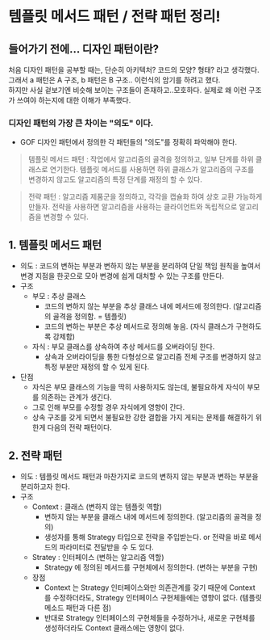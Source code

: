 # 템플릿 메서드 패턴 / 전략 패턴 정리!

## 들어가기 전에... 디자인 패턴이란?
처음 디자인 패턴을 공부할 때는, 단순히 아키텍처? 코드의 모양? 형태? 라고 생각했다. <br/>
그래서 a 패턴은 A 구조, b 패턴은 B 구조.. 이런식의 암기를 하려고 했다. <br/>
하지만 사실 겉보기엔 비슷해 보이는 구조들이 존재하고..모호하다. 실제로 왜 이런 구조가 쓰여야 하는지에 대한 이해가 부족했다.

### 디자인 패턴의 가장 큰 차이는 "의도" 이다.
- GOF 디자인 패턴에서 정의한 각 패턴들의 "의도"를 정확히 파악해야 한다.
> 템플릿 메서드 패턴 : 작업에서 알고리즘의 골격을 정의하고, 일부 단계를 하위 클래스로 연기한다. 템플릿 메서드를 사용하면 하위 클래스가 알고리즘의 구조를 변경하지 않고도 알고리즘의 특정 단계를 재정의 할 수 있다.

> 전략 패턴 : 알고리즘 제품군을 정의하고, 각각을 캡슐화 하여 상호 교환 가능하게 만들자. 전략을 사용하면 알고리즘을 사용하는 클라이언트와 독립적으로 알고리즘을 변경할 수 있다. 

## 1. 템플릿 메서드 패턴
- 의도 : 코드의 변하는 부분과 변하지 않는 부분을 분리하여 단일 책임 원칙을 높여서 변경 지점을 한곳으로 모아 변경에 쉽게 대처할 수 있는 구조를 만든다.
- 구조
  - 부모 : 추상 클래스
    - 코드의 변하지 않는 부분을 추상 클래스 내에 메서드에 정의한다. (알고리즘의 골격을 정의함. = 템플릿)
    - 코드의 변하는 부분은 추상 메서드로 정의해 놓음. (자식 클래스가 구현하도록 강제함)
  - 자식 : 부모 클래스를 상속하여 추상 메서드를 오버라이딩 한다.
    - 상속과 오버라이딩을 통한 다형성으로 알고리즘 전체 구조를 변경하지 않고 특정 부분만 재정의 할 수 있게 된다.
- 단점
  - 자식은 부모 클래스의 기능을 딱히 사용하지도 않는데, 불필요하게 자식이 부모를 의존하는 관계가 생긴다. 
  - 그로 인해 부모를 수정할 경우 자식에게 영향이 간다.
  - 상속 구조를 갖게 되면서 불필요한 강한 결합을 가지 게되는 문제를 해결하기 위한게 다음의 전략 패턴이다.

## 2. 전략 패턴
- 의도 : 템플릿 메서드 패턴과 마찬가지로 코드의 변하지 않는 부분과 변하는 부분을 분리하고자 한다.
- 구조
  - Context : 클래스 (변하지 않는 템플릿 역할)
    - 변하지 않는 부분을 클래스 내에 메서드에 정의한다. (알고리즘의 골격을 정의)
    - 생성자를 통해 Strategy 타입으로 전략을 주입받는다. or 전략을 바로 메서드의 파라미터로 전달받을 수 도 있다.
  - Stratey : 인터페이스 (변하는 알고리즘 역할)
    - Strategy 에 정의된 메서드를 구현체에서 정의한다. (변하는 부분을 구현)
  - 장점
    - Context 는 Strategy 인터페이스와만 의존관계를 갖기 때문에 Context 를 수정하더라도, Strategy 인터페이스 구현체들에는 영향이 없다. (템플릿 메소드 패턴과 다른 점)
    - 반대로 Strategy 인터페이스의 구현체들을 수정하거나, 새로운 구현체를 생성하더라도 Context 클래스에는 영향이 없다.
  
